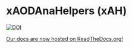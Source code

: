 # xAODAnaHelpers (xAH)

[![DOI](https://zenodo.org/badge/doi/10.5281/zenodo.35355.svg)](http://dx.doi.org/10.5281/zenodo.35355)

[Our docs are now hosted on ReadTheDocs.org!](https://xaodanahelpers.readthedocs.org/en/latest/)
